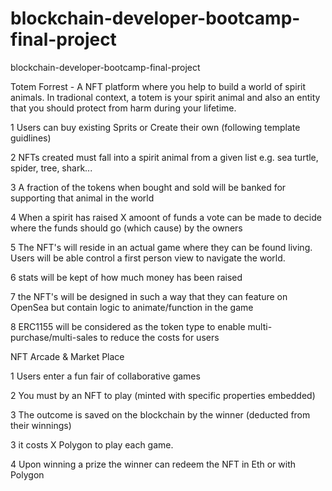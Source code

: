 # blockchain-developer-bootcamp-final-project
blockchain-developer-bootcamp-final-project

Totem Forrest - A NFT platform where you help to build a world of spirit animals. In tradional context, a totem is your spirit animal and also an entity that you should protect from harm during your lifetime.

1 Users can buy existing Sprits or Create their own (following template guidlines)

2 NFTs created must fall into a spirit animal from a given list e.g. sea turtle, spider, tree, shark...

3 A fraction of the tokens when bought and sold will be banked for supporting that animal in the world

4 When a spirit has raised X amoont of funds a vote can be made to decide where the funds should go (which cause) by the owners

5 The NFT's will reside in an actual game where they can be found living. Users will be able control a first person view to navigate the world.

6 stats will be kept of how much money has been raised

7 the NFT's will be designed in such a way that they can feature on OpenSea but contain logic to animate/function in the game

8 ERC1155 will be considered as the token type to enable multi-purchase/multi-sales to reduce the costs for users



NFT Arcade & Market Place

1 Users enter a fun fair of collaborative games

2 You must by an NFT to play (minted with specific properties embedded)

3 The outcome is saved on the blockchain by the winner (deducted from their winnings)

3 it costs X Polygon to play each game. 

4 Upon winning a prize the winner can redeem the NFT in Eth or with Polygon 



